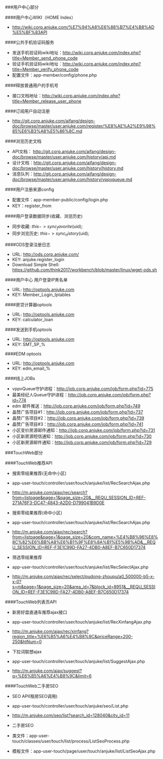 
###用户中心部分


####用户中心WIKI（HOME Index）
  * http://wiki.corp.anjuke.com/%E7%94%A8%E6%88%B7%E4%B8%AD%E5%BF%83API


####公共手机验证码服务
  * 发送手机验证码wiki地址：http://wiki.corp.anjuke.com/index.php?title=Member_send_phone_code
  * 验证手机验证码wiki地址：http://wiki.corp.anjuke.com/index.php?title=Member_verify_phone_code
  * 配置文件：app-member/config/phone.php


####释放普通用户的手机号 
  * 接口文档地址：http://wiki.corp.anjuke.com/index.php?title=Member_release_user_phone

####订阅用户自动注册
  * http://git.corp.anjuke.com/aifang/design-doc/browse/master/user.anjuke.com/register/%E8%AE%A2%E9%98%85%E6%B3%A8%E5%86%8C.md


####浏览历史文档
  * API文档： http://git.corp.anjuke.com/aifang/design-doc/browse/master/user.anjuke.com/history/api.md
  * 设计文档：http://git.corp.anjuke.com/aifang/design-doc/browse/master/user.anjuke.com/history/history.md
  * 消息队列：http://git.corp.anjuke.com/aifang/design-doc/browse/master/user.anjuke.com/history/vppvqueue.md


####用户注册来源config
  * 配置文件：app-member-public/config/login.php
  * KEY：register_from


####用户登录数据同步(收藏、浏览历史)

  * 同步收藏: $this->sync_favorite($uid);
  * 同步浏览历史: $this->sync_history($uid);


####ODS登录注册日志
  * URL: http://ods.corp.anjuke.com/
  * KEY: anjuke.register_login
  * Download Simple Shell: https://github.com/think2017/workbench/blob/master/linux/wget-ods.sh

####用户中心 用户登录IP黑名单
  * URL: http://optools.anjuke.com
  * KEY: Member_Login_Iptables


####房贷计算器optools
  * URL: http://optools.anjuke.com
  * KEY: calculator_loan

####发送到手机optools
  * URL: http://optools.anjuke.com
  * KEY: SMT_SP_%

####EDM optools
  * URL: http://optools.anjuke.com
  * KEY: edm_email_%


####线上JOBs
  * vppvQueue守护进程：http://job.corp.anjuke.com/job/form.php?id=775
  * 最美经纪人Queue守护进程：http://job.corp.anjuke.com/job/form.php?id=774
  * edm 邮件推送：http://job.corp.anjuke.com/job/form.php?id=749
  * 晶赞广告项目#1：http://job.corp.anjuke.com/job/form.php?id=737
  * 晶赞广告项目#2：http://job.corp.anjuke.com/job/form.php?id=739
  * 晶赞广告项目#3：http://job.corp.anjuke.com/job/form.php?id=741
  * 小区变价房源邮件通知：http://job.corp.anjuke.com/job/form.php?id=731
  * 小区新房源短信通知：http://job.corp.anjuke.com/job/form.php?id=730
  * 小区新房源邮件通知：http://job.corp.anjuke.com/job/form.php?id=729



###TouchWeb部分

####TouchWeb推荐API
  * 搜索零结果推荐(无命中小区)
   * app-user-touch/controller/user/touch/anjuke/list/RecSearchAjax.php
   * http://m.anjuke.com/ajax/rec/search?from=listpage&page=1&page_size=20&__REQU_SESSION_ID=REF-271A76F3-DC47-4843-A2D0-D799041B9D0E

  * 搜索零结果推荐(命中小区)
   * app-user-touch/controller/user/touch/anjuke/list/RecSearchAjax.php
   * http://m.anjuke.com/ajax/rec/search?from=listpage&page=1&page_size=20&com_name=%E4%B8%96%E8%8C%82%E6%BB%A8%E6%B1%9F%E8%8A%B1%E5%9B%AD&__REQU_SESSION_ID=REF-F3E1C99D-FA27-4DB0-A8EF-B7C650D17374

  * 筛选零结果推荐
   * app-user-touch/controller/user/touch/anjuke/list/RecSelectAjax.php
   * http://m.anjuke.com/ajax/rec/select/pudong-zhoupu/a0_500000-b5-x-x-0?s=m&page=1&page_size=20&area_id=7&block_id=8951&__REQU_SESSION_ID=REF-F3E1C99D-FA27-4DB0-A8EF-B7C650D17374


####TouchWeb列表页API
  * 新房好盘直通车推荐ajax接口
   * app-user-touch/controller/user/touch/anjuke/list/RecXinfangAjax.php
   * http://m.anjuke.com/ajax/rec/xinfang?region_title=%E6%B5%A6%E4%B8%9C&priceRange=200-250&htNum=0

  * 下拉词联想ajax
   * app-user-touch/controller/user/touch/anjuke/list/SuggestAjax.php
   * http://m.anjuke.com/ajax/suggest?q=%E6%B5%A6%E4%B8%9C&limit=6


####TouchWeb二手房SEO
  * SEO API(租房SEO调用)
   * app-user-touch/controller/user/touch/anjuke/seo/List.php
   * http://m.anjuke.com/seo/list?search_id=128040&city_id=11

  * 二手房SEO
   * 类文件：app-user-touch/classes/user/touch/list/process/ListSeoProcess.php
   * 模板文件：app-user-touch/page/user/touch/anjuke/list/ListSeoAjax.php


